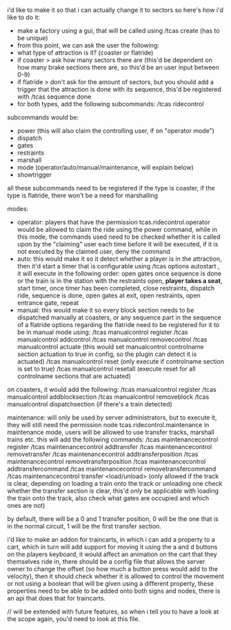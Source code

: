i'd like to make it so that i can actually change it to sectors
so here's how i'd like to do it:
- make a factory using a gui, that will be called using /tcas create <attraction> (has to be unique)
- from this point, we can ask the user the following:
- what type of attraction is it? (coaster or flatride)
- if coaster > ask how many sectors there are (this'd be dependent on how many brake sections there are, so this'd be an user input between 0-9)
- if flatride > don't ask for the amount of sectors, but you should add a trigger that the attraction is done with its sequence, this'd be registered with /tcas sequence done <attraction>
- for both types, add the following subcommands: /tcas ridecontrol <subcommand> <bool>

subcommands would be:
- power (this will also claim the controlling user, if on "operator mode")
- dispatch
- gates
- restraints
- marshall
- mode (operator/auto/manual/maintenance, will explain below)
- showtrigger

all these subcommands need to be registered if the type is coaster, if the type is flatride, there won't be a need for marshalling

modes:
- operator: players that have the permission tcas.ridecontrol.operator would be allowed to claim the ride using the power command, while in this mode, the commands used need to be checked whether it is called upon by the "claiming" user each time before it will be executed, if it is not executed by the claimed user, deny the command
- auto: this would make it so it detect whether a player is in the attraction, then it'd start a timer that is configurable using /tcas options autostart <attraction> <time>, it will execute in the following order: open gates once sequence is done or the train is in the station with the restraints open, **player takes a seat**, start timer, once timer has been completed, close restraints, dispatch ride, sequence is done, open gates at exit, open restraints, open entrance gate, repeat
- manual: this would make it so every block section needs to be dispatched manually at coasters, or any sequence part in the sequence of a flatride
options regarding the flatride need to be registered for it to be in manual mode using:
/tcas manualcontrol register <attraction>
/tcas manualcontrol addcontrol <attraction> <controlname> <command>
/tcas manualcontrol removecontrol <attraction> <controlname>
/tcas manualcontrol actuate <attraction> <controlname> (this would set manualcontrol controlname section actuation to true in config, so the plugin can detect it is actuated)
/tcas manualcontrol reset <attraction> <control> (only execute if controlname section is set to true)
/tcas manualcontrol resetall <attraction> (execute reset for all controlname sections that are actuated)

on coasters, it would add the following:
/tcas manualcontrol register <attraction>
/tcas manualcontrol addblocksection <attraction> <section-id>
/tcas manualcontrol removeblock <attraction> <section-id>
/tcas manualcontrol dispatchsection <attraction> <section-id> (if there's a train detected)

maintenance: will only be used by server administrators, but to execute it, they will still need the permission node tcas.ridecontrol.maintenance
in maintenance mode, users will be allowed to use transfer tracks, marshall trains etc.
this will add the following commands:
/tcas maintenancecontrol register <attraction>
/tcas maintenancecontrol addtransfer <attraction> <section-id>
/tcas maintenancecontrol removetransfer <attraction> <section-id>
/tcas maintenancecontrol addtransferposition <attraction> <section-id> <gate>
/tcas maintenancecontrol removetransferposition <attraction> <section-id> <gate>
/tcas maintenancecontrol addtransfercommand <attraction> <section-id> <command>
/tcas maintenancecontrol removetransfercommand <attraction> <section-id> <command>
/tcas maintenancecontrol transfer <attraction> <section-id> <gate> <load/unload> (only allowed if the track is clear, depending on loading a train onto the track or unloading one check whether the transfer section is clear, this'd only be applicable with loading the train onto the track, also check what gates are occupied and which ones are not)

by default, there will be a 0 and 1 transfer position, 0 will be the one that is in the normal circuit, 1 will be the first transfer section. 

i'd like to make an addon for traincarts, in which i can add a property to a cart, which in turn will add support for moving it using the a and d buttons on the players keyboard, it would affect an animation on the cart that they themselves ride in, there should be a config file that allows the server owner to change the offset (so how much a button press would add to the velocity), then it should check whether it is allowed to control the movement or not using a boolean that will be given using a different property, these properties need to be able to be added onto both signs and nodes, there is an api that does that for traincarts.


// will be extended with future features, so when i tell you to have a look at the scope again, you'd need to look at this file.
